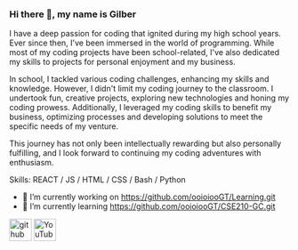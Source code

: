 ### Hi there 👋, my name is Gilber
I have a deep passion for coding that ignited during my high school years. Ever since then, I've been immersed in the world of programming. While most of my coding projects have been school-related, I've also dedicated my skills to projects for personal enjoyment and my business.

In school, I tackled various coding challenges, enhancing my skills and knowledge. However, I didn't limit my coding journey to the classroom. I undertook fun, creative projects, exploring new technologies and honing my coding prowess. Additionally, I leveraged my coding skills to benefit my business, optimizing processes and developing solutions to meet the specific needs of my venture.

This journey has not only been intellectually rewarding but also personally fulfilling, and I look forward to continuing my coding adventures with enthusiasm.

Skills: REACT / JS / HTML / CSS / Bash / Python

- 🔭 I’m currently working on https://github.com/ooioiooGT/Learning.git 
- 🌱 I’m currently learning https://github.com/ooioiooGT/CSE210-GC.git 


[<img src='https://cdn.jsdelivr.net/npm/simple-icons@3.0.1/icons/github.svg' alt='github' height='40'>](https://github.com/ooioiooGT)  [<img src='https://cdn.jsdelivr.net/npm/simple-icons@3.0.1/icons/youtube.svg' alt='YouTube' height='40'>]([https://www.youtube.com/channel/ooioioo](https://youtube.com/@ooioioo?si=TQ-Bv2W-WgOL2PYp))  

